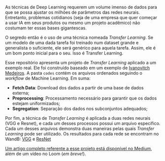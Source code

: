 
As técnicas de Deep Learning requerem um volume imenso de dados para que se possa ajustar os milhões de parâmetros das redes neurais. Entretanto, problemas cotidianos (seja de uma empresa que quer começar a usar IA em seus produtos ou mesmo um projeto acadêmico) não costumam ter essas bases gigantescas.

O segredo então é o uso de uma técnica nomeada _Transfer Learning_. Se um modelo de uma dada tarefa foi treinado num dataset grande e generalista o suficiente, ele será genérico para aquela tarefa. Assim, ele é um bom ponto inicial para o seu. Isso é Transfer Learning.

Esse repositório apresenta um projeto de _Transfer Learning_ aplicado a um exemplo real. Ele foi construído baseado em um exemplo de [Ivanovitch Medeiros](https://github.com/ivanovitchm/embedded.ai/blob/main/lessons/week_10/TransferLearning.ipynb). A pasta `codes` contém os arquivos ordenados seguindo o _workflow_ de Machine Learning. Em suma:
- **Fetch Data**: Download dos dados a partir de uma base de dados externa;
- **Preprocessing**: Processamento necessário para garantir que os dados estejam uniformizados;
- **Segregation**: Separação dos dados nos subconjuntos adequados;

Por fim, a técnica de _Transfer Learning_ é aplicada a duas redes neurais (VGG e Resnet), e cada um desses processos possui um arquivo específico. Cada um desses arquivos demonstra duas maneiras pelas quais _Transfer Learning_ pode ser utilizado. Os resultados para cada rede se encontram no WandB: [VGG](https://wandb.ai/gildson/transfer_learning_VGG-16) e [ResNet](https://wandb.ai/gildson/transfer_learning_ResNet50)

[Um artigo completo referente a esse projeto está disponível no Medium](https://medium.com/@mateus.d.assis.silva/transfer-learning-com-vgg16-e-resnet50-39e58c3e84c3), além de um vídeo no Loom (_em breve!_).
